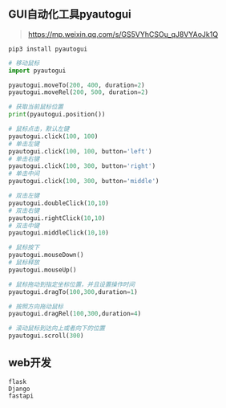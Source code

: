 ##  GUI自动化工具pyautogui
> https://mp.weixin.qq.com/s/GS5VYhCSOu_qJ8VYAoJk1Q
```shell
pip3 install pyautogui
```

```python
# 移动鼠标
import pyautogui

pyautogui.moveTo(200, 400, duration=2)
pyautogui.moveRel(200, 500, duration=2)

# 获取当前鼠标位置
print(pyautogui.position())

# 鼠标点击，默认左键
pyautogui.click(100, 100)
# 单击左键
pyautogui.click(100, 100, button='left')
# 单击右键
pyautogui.click(100, 300, button='right')
# 单击中间
pyautogui.click(100, 300, button='middle')

# 双击左键
pyautogui.doubleClick(10,10)
# 双击右键
pyautogui.rightClick(10,10)
# 双击中键
pyautogui.middleClick(10,10)

# 鼠标按下
pyautogui.mouseDown()
# 鼠标释放
pyautogui.mouseUp()

# 鼠标拖动到指定坐标位置，并且设置操作时间
pyautogui.dragTo(100,300,duration=1)

# 按照方向拖动鼠标
pyautogui.dragRel(100,300,duration=4)

# 滚动鼠标到达向上或者向下的位置
pyautogui.scroll(300)

```


## web开发

```shell
flask
Django
fastapi
```